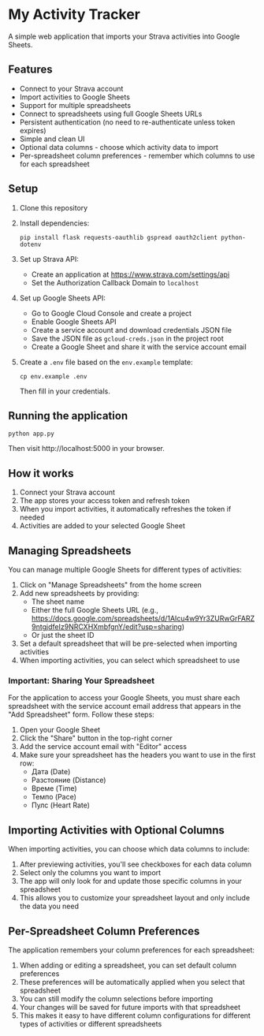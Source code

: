 # My Activity Tracker

A simple web application that imports your Strava activities into Google Sheets.

## Features

- Connect to your Strava account
- Import activities to Google Sheets
- Support for multiple spreadsheets
- Connect to spreadsheets using full Google Sheets URLs
- Persistent authentication (no need to re-authenticate unless token expires)
- Simple and clean UI
- Optional data columns - choose which activity data to import
- Per-spreadsheet column preferences - remember which columns to use for each spreadsheet

## Setup

1. Clone this repository
2. Install dependencies:
   ```
   pip install flask requests-oauthlib gspread oauth2client python-dotenv
   ```

3. Set up Strava API:
   - Create an application at https://www.strava.com/settings/api
   - Set the Authorization Callback Domain to `localhost`

4. Set up Google Sheets API:
   - Go to Google Cloud Console and create a project
   - Enable Google Sheets API
   - Create a service account and download credentials JSON file
   - Save the JSON file as `gcloud-creds.json` in the project root
   - Create a Google Sheet and share it with the service account email

5. Create a `.env` file based on the `env.example` template:
   ```
   cp env.example .env
   ```
   Then fill in your credentials.

## Running the application

```
python app.py
```

Then visit http://localhost:5000 in your browser.

## How it works

1. Connect your Strava account
2. The app stores your access token and refresh token
3. When you import activities, it automatically refreshes the token if needed
4. Activities are added to your selected Google Sheet

## Managing Spreadsheets

You can manage multiple Google Sheets for different types of activities:

1. Click on "Manage Spreadsheets" from the home screen
2. Add new spreadsheets by providing:
   - The sheet name
   - Either the full Google Sheets URL (e.g., https://docs.google.com/spreadsheets/d/1AIcu4w9Yr3ZURwGrFARZ9ntgjdfeIz9NRCXHXmbfgnY/edit?usp=sharing)
   - Or just the sheet ID
3. Set a default spreadsheet that will be pre-selected when importing activities
4. When importing activities, you can select which spreadsheet to use

### Important: Sharing Your Spreadsheet

For the application to access your Google Sheets, you must share each spreadsheet with the service account email address that appears in the "Add Spreadsheet" form. Follow these steps:

1. Open your Google Sheet
2. Click the "Share" button in the top-right corner
3. Add the service account email with "Editor" access
4. Make sure your spreadsheet has the headers you want to use in the first row:
   - Дата (Date)
   - Разстояние (Distance)
   - Време (Time)
   - Темпо (Pace)
   - Пулс (Heart Rate)

## Importing Activities with Optional Columns

When importing activities, you can choose which data columns to include:

1. After previewing activities, you'll see checkboxes for each data column
2. Select only the columns you want to import
3. The app will only look for and update those specific columns in your spreadsheet
4. This allows you to customize your spreadsheet layout and only include the data you need

## Per-Spreadsheet Column Preferences

The application remembers your column preferences for each spreadsheet:

1. When adding or editing a spreadsheet, you can set default column preferences
2. These preferences will be automatically applied when you select that spreadsheet
3. You can still modify the column selections before importing
4. Your changes will be saved for future imports with that spreadsheet
5. This makes it easy to have different column configurations for different types of activities or different spreadsheets 